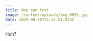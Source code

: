 ```yaml
---
title: Nog een test
image: /content/uploads/img_8655.jpg
date: 2019-08-10T21:24:51.873Z
---
```

Huh?
